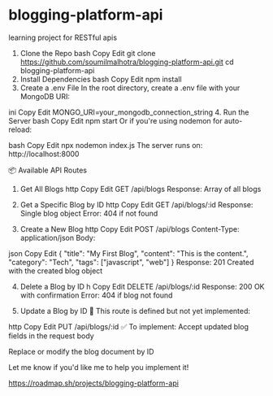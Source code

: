 # blogging-platform-api
learning project for RESTful apis

1. Clone the Repo
bash
Copy
Edit
git clone https://github.com/soumilmalhotra/blogging-platform-api.git
cd blogging-platform-api
2. Install Dependencies
bash
Copy
Edit
npm install
3. Create a .env File
In the root directory, create a .env file with your MongoDB URI:

ini
Copy
Edit
MONGO_URI=your_mongodb_connection_string
4. Run the Server
bash
Copy
Edit
npm start
Or if you're using nodemon for auto-reload:

bash
Copy
Edit
npx nodemon index.js
The server runs on:
http://localhost:8000

📦 Available API Routes
1. Get All Blogs
http
Copy
Edit
GET /api/blogs
Response: Array of all blogs

2. Get a Specific Blog by ID
http
Copy
Edit
GET /api/blogs/:id
Response: Single blog object
Error: 404 if not found

3. Create a New Blog
http
Copy
Edit
POST /api/blogs
Content-Type: application/json
Body:

json
Copy
Edit
{
  "title": "My First Blog",
  "content": "This is the content.",
  "category": "Tech",
  "tags": ["javascript", "web"]
}
Response: 201 Created with the created blog object

4. Delete a Blog by ID
h
Copy
Edit
DELETE /api/blogs/:id
Response: 200 OK with confirmation
Error: 404 if blog not found

5. Update a Blog by ID
🔧 This route is defined but not yet implemented:

http
Copy
Edit
PUT /api/blogs/:id
✅ To implement:
Accept updated blog fields in the request body

Replace or modify the blog document by ID

Let me know if you'd like me to help you implement it!



https://roadmap.sh/projects/blogging-platform-api